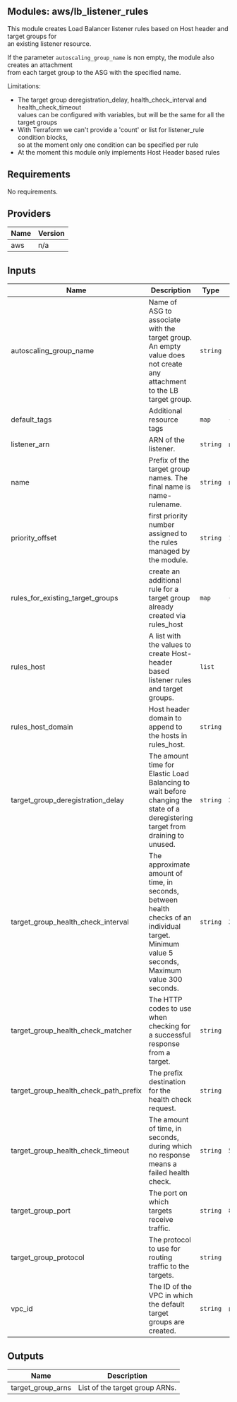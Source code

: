 ## Modules: aws/lb\_listener\_rules

This module creates Load Balancer listener rules based on Host header and target groups for  
an existing listener resource.

If the parameter `autoscaling_group_name` is non empty, the module also creates an attachment  
from each target group to the ASG with the specified name.

Limitations:
 - The target group deregistration\_delay, health\_check\_interval and health\_check\_timeout  
values can be configured with variables, but will be the same for all the target groups
 - With Terraform we can't provide a 'count' or list for listener\_rule condition blocks,  
so at the moment only one condition can be specified per rule
 - At the moment this module only implements Host Header based rules

## Requirements

No requirements.

## Providers

| Name | Version |
|------|---------|
| aws | n/a |

## Inputs

| Name | Description | Type | Default | Required |
|------|-------------|------|---------|:--------:|
| autoscaling\_group\_name | Name of ASG to associate with the target group. An empty value does not create any attachment to the LB target group. | `string` | `""` | no |
| default\_tags | Additional resource tags | `map` | `{}` | no |
| listener\_arn | ARN of the listener. | `string` | n/a | yes |
| name | Prefix of the target group names. The final name is name-rulename. | `string` | n/a | yes |
| priority\_offset | first priority number assigned to the rules managed by the module. | `string` | `1` | no |
| rules\_for\_existing\_target\_groups | create an additional rule for a target group already created via rules\_host | `map` | `{}` | no |
| rules\_host | A list with the values to create Host-header based listener rules and target groups. | `list` | `[]` | no |
| rules\_host\_domain | Host header domain to append to the hosts in rules\_host. | `string` | `"*"` | no |
| target\_group\_deregistration\_delay | The amount time for Elastic Load Balancing to wait before changing the state of a deregistering target from draining to unused. | `string` | `300` | no |
| target\_group\_health\_check\_interval | The approximate amount of time, in seconds, between health checks of an individual target. Minimum value 5 seconds, Maximum value 300 seconds. | `string` | `30` | no |
| target\_group\_health\_check\_matcher | The HTTP codes to use when checking for a successful response from a target. | `string` | `"200-399"` | no |
| target\_group\_health\_check\_path\_prefix | The prefix destination for the health check request. | `string` | `"/_healthcheck_"` | no |
| target\_group\_health\_check\_timeout | The amount of time, in seconds, during which no response means a failed health check. | `string` | `5` | no |
| target\_group\_port | The port on which targets receive traffic. | `string` | `80` | no |
| target\_group\_protocol | The protocol to use for routing traffic to the targets. | `string` | `"HTTP"` | no |
| vpc\_id | The ID of the VPC in which the default target groups are created. | `string` | n/a | yes |

## Outputs

| Name | Description |
|------|-------------|
| target\_group\_arns | List of the target group ARNs. |

